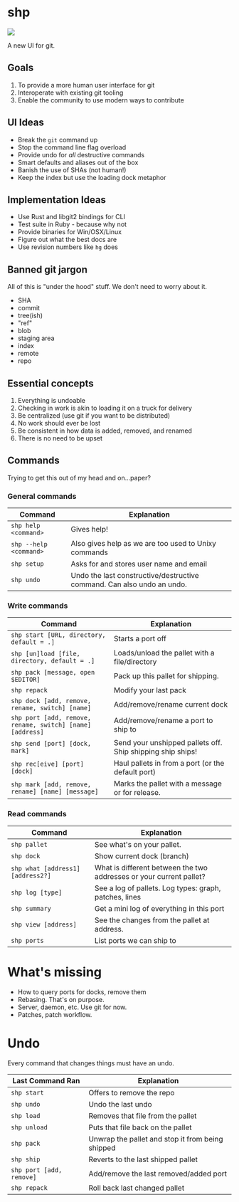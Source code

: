 # shp

![](http://pirates.missiledine.com/images/ships/shipsection.jpg)

A new UI for git. 

## Goals

1. To provide a more human user interface for git
2. Interoperate with existing git tooling
3. Enable the community to use modern ways to contribute

## UI Ideas

* Break the `git` command up
* Stop the command line flag overload
* Provide undo for *all* destructive commands
* Smart defaults and aliases out of the box
* Banish the use of SHAs (not human!)
* Keep the index but use the loading dock metaphor

## Implementation Ideas

* Use Rust and libgit2 bindings for CLI
* Test suite in Ruby - because why not
* Provide binaries for Win/OSX/Linux
* Figure out what the best docs are
* Use revision numbers like `hg` does

## Banned git jargon

All of this is "under the hood" stuff. We don't need to worry about it.

* SHA
* commit
* tree(ish)
* "ref"
* blob
* staging area
* index
* remote
* repo

## Essential concepts

1. Everything is undoable
2. Checking in work is akin to loading it on a truck for delivery
3. Be centralized (use git if you want to be distributed)
4. No work should ever be lost
5. Be consistent in how data is added, removed, and renamed
6. There is no need to be upset

## Commands

Trying to get this out of my head and on...paper?

### General commands

| Command | Explanation |
| ------- | ----------- |
| `shp help <command>` | Gives help! |
| `shp --help <command>` | Also gives help as we are too used to Unixy commands |
| `shp setup` | Asks for and stores user name and email |
| `shp undo` | Undo the last constructive/destructive command. Can also undo an undo. |

### Write commands

| Command | Explanation |
| ------- | ----------- |
| `shp start [URL, directory, default = .]` | Starts a port off |
| `shp [un]load [file, directory, default = .]` | Loads/unload the pallet with a file/directory |
| `shp pack [message, open $EDITOR]` | Pack up this pallet for shipping. |
| `shp repack` | Modify your last pack |
| `shp dock [add, remove, rename, switch] [name]` | Add/remove/rename current dock |
| `shp port [add, remove, rename, switch] [name] [address]` | Add/remove/rename a port to ship to |
| `shp send [port] [dock, mark]` | Send your unshipped pallets off. Ship shipping ship ships! |
| `shp rec[eive] [port] [dock]` | Haul pallets in from a port (or the default port) |
| `shp mark [add, remove, rename] [name] [message]` | Marks the pallet with a message or for release. |

### Read commands

| Command | Explanation |
| ------- | ----------- |
| `shp pallet` | See what's on your pallet. |
| `shp dock` | Show current dock (branch) |
| `shp what [address1] [address2?]` | What is different between the two addresses or your current pallet? |
| `shp log [type]` | See a log of pallets. Log types: graph, patches, lines |
| `shp summary` | Get a mini log of everything in this port |
| `shp view [address]` | See the changes from the pallet at address. |
| `shp ports` | List ports we can ship to |

# What's missing

* How to query ports for docks, remove them
* Rebasing. That's on purpose.
* Server, daemon, etc. Use git for now.
* Patches, patch workflow.

# Undo

Every command that changes things must have an undo.

| Last Command Ran | Explanation |
| ---------------- | ----------- |
| `shp start` | Offers to remove the repo |
| `shp undo` | Undo the last undo |
| `shp load` | Removes that file from the pallet |
| `shp unload` | Puts that file back on the pallet |
| `shp pack` | Unwrap the pallet and stop it from being shipped |
| `shp ship` | Reverts to the last shipped pallet |
| `shp port [add, remove]` | Add/remove the last removed/added port |
| `shp repack` | Roll back last changed pallet |